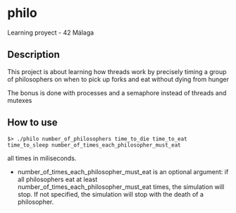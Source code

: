 # philo
Learning proyect - 42 Málaga

## Description

This project is about learning how threads work by precisely timing a group of philosophers on when to pick up forks and eat without dying from hunger

The bonus is  done with processes and a semaphore instead of threads and mutexes

## How to use

```
$> ./philo number_of_philosophers time_to_die time_to_eat time_to_sleep number_of_times_each_philosopher_must_eat
```
all times in miliseconds.

* number_of_times_each_philosopher_must_eat is an optional argument: if all philosophers eat at least number_of_times_each_philosopher_must_eat times, the simulation will stop. If not specified, the simulation will stop with the death of a philosopher.
